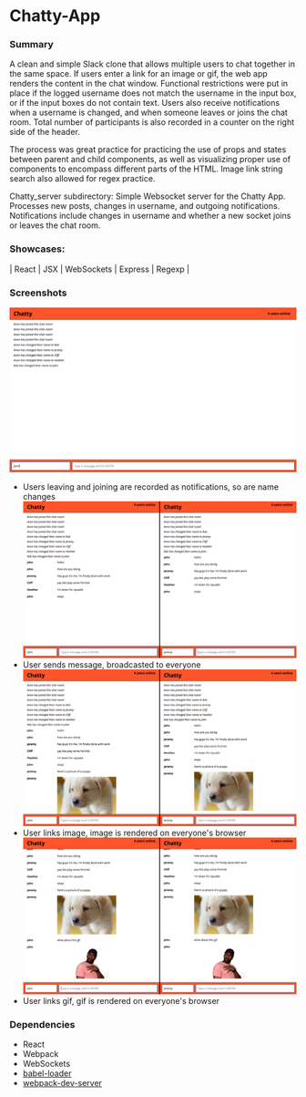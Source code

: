 Chatty-App
=================================================================

### Summary

A clean and simple Slack clone that allows multiple users to chat together in the same space. If users enter a link for an image or gif, the web app renders the content in the chat window. Functional restrictions were put in place if the logged username does not match the username in the input box, or if the input boxes do not contain text. Users also receive notifications when a username is changed, and when someone leaves or joins the chat room. Total number of participants is also recorded in a counter on the right side of the header.

The process was great practice for practicing the use of props and states between parent and child components, as well as visualizing proper use of components to encompass different parts of the HTML. Image link string search also allowed for regex practice.


Chatty_server subdirectory:
Simple Websocket server for the Chatty App. Processes new posts, changes in username, and outgoing notifications. Notifications include changes in username and whether a new socket joins or leaves the chat room.


### Showcases:

| React | JSX | WebSockets | Express | Regexp |

### Screenshots
![Users leaving and joining are recorded as notifications, so are name changes](https://github.com/dru1208/chatty-app/blob/master/docs/1.png?raw=true)
* Users leaving and joining are recorded as notifications, so are name changes
![User sends message, broadcasted to everyone](https://github.com/dru1208/chatty-app/blob/master/docs/2.png?raw=true)
* User sends message, broadcasted to everyone
![User links image, image is rendered on everyone's browser](https://github.com/dru1208/chatty-app/blob/master/docs/3.png?raw=true)
* User links image, image is rendered on everyone's browser
![User links gif, gif is rendered on everyone's browser](https://github.com/dru1208/chatty-app/blob/master/docs/4.png?raw=true)
* User links gif, gif is rendered on everyone's browser




### Dependencies

* React
* Webpack
* WebSockets
* [babel-loader](https://github.com/babel/babel-loader)
* [webpack-dev-server](https://github.com/webpack/webpack-dev-server)
